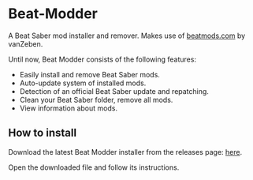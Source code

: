 # Beat-Modder

A Beat Saber mod installer and remover.
Makes use of [beatmods.com](https://beatmods.com) by vanZeben.

Until now, Beat Modder consists of the following features:
* Easily install and remove Beat Saber mods.
* Auto-update system of installed mods.
* Detection of an official Beat Saber update and repatching.
* Clean your Beat Saber folder, remove all mods.
* View information about mods.

## How to install

Download the latest Beat Modder installer from the releases page: [here](https://github.com/CodeStix/Beat-Modder/releases).

Open the downloaded file and follow its instructions.
